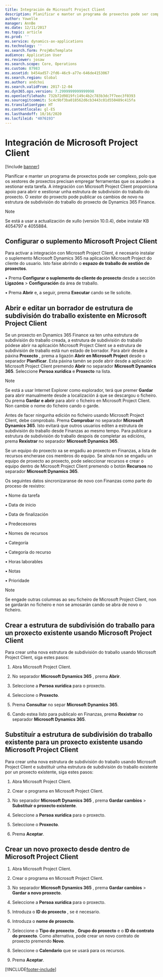 ```yaml
---
title: Integración de Microsoft Project Client
description: Planificar e manter un programa de proxectos pode ser complexo, polo que os xestores de proxectos precisan empregar ferramentas que os axuden a xestionar esta tarefa. A integración con Microsoft Project Client proporciona apoio para abrir e xestionar unha estrutura de subdivisión do traballo do proxecto.
author: Yowelle
manager: AnnBe
ms.date: 12/11/2017
ms.topic: article
ms.prod: ''
ms.service: dynamics-ax-applications
ms.technology: ''
ms.search.form: ProjWbsTemplate
audience: Application User
ms.reviewer: josaw
ms.search.scope: Core, Operations
ms.custom: 87983
ms.assetid: b454ad57-2fd6-46c9-a77e-646de4153067
ms.search.region: Global
ms.author: andchoi
ms.search.validFrom: 2017-12-04
ms.dyn365.ops.version: 7.2999999999999998
ms.openlocfilehash: 732b72d9819fc149c4b2c783b3dc7f7eec3f0393
ms.sourcegitcommit: 5c4c9bf3ba018562d6cb3443c01d550489c415fa
ms.translationtype: HT
ms.contentlocale: gl-ES
ms.lasthandoff: 10/16/2020
ms.locfileid: "4076193"
---
```

# <a name="microsoft-project-client-integration"></a>Integración de Microsoft Project Client

[!include [banner](../includes/banner.md)]

Planificar e manter un programa de proxectos pode ser complexo, polo que os xestores de proxectos precisan empregar ferramentas que os axuden a xestionar esta tarefa. A integración con Microsoft Project Client proporciona apoio para abrir e xestionar unha estrutura de subdivisión do traballo do proxecto. O xestor do proxecto pode publicar os cambios de novo na estrutura de subdivisión do traballo do proxecto de Dynamics 365 Finance.

> [!NOTE]
> Se está a usar a actualización de xullo (versión 10.0.4), debe instalar KB 4054797 e 4055884.

## <a name="configure-the-microsoft-project-client-add-in"></a>Configurar o suplemento Microsoft Project Client
Para activar a integración con Microsoft Project Client, é necesario instalar o suplemento Microsoft Dynamics 365 na aplicación Microsoft Project do cliente do usuario. Isto faise abrindo o **espazo de traballo de xestión de proxectos**.

• Prema **Configurar o suplemento do cliente do proxecto** desde a sección **Ligazóns** > **Configuración** da área de traballo.

• Prema **Abrir** e, a seguir, prema **Executar** cando se lle solicite.

## <a name="open-and-edit-an-existing-draft-work-breakdown-structure-in-microsoft-project-client"></a>Abrir e editar un borrador de estrutura de subdivisión do traballo existente en Microsoft Project Client
Se un proxecto en Dynamics 365 Finance xa ten unha estrutura de subdivisión do traballo creada, a estrutura de subdivisión do traballo pódese abrir na aplicación Microsoft Project Client se a estrutura de subdivisión de traballo está nun estado de borrador. Para abrir desde a páxina **Proxecto** , prema a ligazón **Abrir en Microsoft Project** desde o separador **Planificar**. Esta páxina tamén se pode abrir desde a aplicación Microsoft Project Client premendo **Abrir** no separador **Microsoft Dynamics 365**. Seleccione **Persoa xurídica** e **Proxecto** na lista.

> [!NOTE]
> Se está a usar Internet Explorer como explorador, terá que premer **Gardar** para abrir manualmente desde a localización á que se descargou o ficheiro. Ou prema **Gardar e abrir** para abrir o ficheiro en Microsoft Project Client. Non cambie o nome do ficheiro cando o garde.

Antes de facer ningunha edición no ficheiro usando Microsoft Project Client, debe comprobalo. Prema **Comprobar** no separador **Microsoft Dynamics 365**. Isto evitará que outros usuarios editen a estrutura de subdivisión do traballo desde Finanzas ao mesmo tempo. Para publicar a estrutura de subdivisión do traballo despois de completar as edicións, prema **Rexistrar** no separador **Microsoft Dynamics 365**.

Se un equipo do proxecto xa se engadiu ao proxecto en Finanzas, a lista de recursos encherase cos membros do equipo. Se aínda non se engadiu un equipo de proxecto ao proxecto, pode seleccionar recursos e crear o equipo dentro de Microsoft Project Client premendo o botón **Recursos** no separador **Microsoft Dynamics 365**. 

Os seguintes datos sincronizaranse de novo con Finanzas como parte do proceso de rexistro:

•   Nome da tarefa

•   Data de inicio

•   Data de finalización

•   Predecesores

•   Nomes de recursos

•   Categoría

•   Categoría do recurso

•   Horas laborables

•   Notas

•   Prioridade

> [!NOTE]
> Se engade outras columnas ao seu ficheiro de Microsoft Project Client, non se gardarán no ficheiro e non se amosarán cando se abra de novo o ficheiro.

## <a name="create-the-work-breakdown-structure-for-an-existing-project-using-microsoft-project-client"></a>Crear a estrutura de subdivisión do traballo para un proxecto existente usando Microsoft Project Client
Para crear unha nova estrutura de subdivisión do traballo usando Microsoft Project Client, siga estes pasos:


1.  Abra Microsoft Project Client.

2.  No separador **Microsoft Dynamics 365** , prema **Abrir**.

3.  Seleccione a **Persoa xurídica** para o proxecto.

4.  Seleccione o **Proxecto**.

5.  Prema **Consultar** no separ **Microsoft Dynamics 365**.

6.  Cando estea listo para publicalo en Finanzas, prema **Rexistrar** no separador **Microsoft Dynamics 365**.

## <a name="replace-the-existing-work-breakdown-structure-for-an-existing-project-using-microsoft-project-client"></a>Substituír a estrutura de subdivisión do traballo existente para un proxecto existente usando Microsoft Project Client
Para crear unha nova estrutura de subdivisión do traballo usando Microsoft Project Client e substituír unha estrutura de subdivisión do traballo existente por un proxecto existente, siga estes pasos:

1.  Abra Microsoft Project Client.

2.  Crear o programa en Microsoft Project Client.

3.  No separador **Microsoft Dynamics 365** , prema **Gardar cambios** > **Substituír o proxecto existente**.

4.  Seleccione a **Persoa xurídica** para o proxecto.

5.  Seleccione o **Proxecto**.

6.  Prema **Aceptar**.

## <a name="create-a-new-project-from-within-microsoft-project-client"></a>Crear un novo proxecto desde dentro de Microsoft Project Client


1.  Abra Microsoft Project Client.

2.  Crear o programa en Microsoft Project Client.

3.  No separador **Microsoft Dynamics 365** , prema **Gardar cambios** > **Gardar a novo proxecto**.

4.  Seleccione a **Persoa xurídica** para o proxecto.

5.  Introduza o **ID do proxecto** , se é necesario.

6.  Introduza o **nome de proxecto**.

7.  Seleccione o **Tipo de proxecto** , **Grupo do proxecto** e o **ID do contrato do proxecto**. Como alternativa, pode crear un novo contrato de proxecto premendo **Novo**.

8.  Seleccione o **Calendario** que se usará para os recursos.

11. Prema **Aceptar**.


[!INCLUDE[footer-include](../includes/footer-banner.md)]